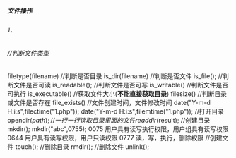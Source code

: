 ##### 文件操作

###### 1、

###### //判断文件类型

filetype(filename)
//判断是否目录
is_dir(filename)
//判断是否文件
is_file();
//判断文件是否可读
is_readable();
//判断文件是否可写
is_writable()
//判断文件是否可执行
is_executable()
//获取文件大小(**不能直接获取目录**)
filesize()
//判断目录或文件是否存在
file_exists() 
//文件创建时间，文件修改时间
date("Y-m-d H:i:s",filectime("1.php"));
date("Y-m-d H:i:s",filemtime("1.php"));
//打开目录
opendir($path);
//一行一行读取目录里面的文件
readdir($result);
//创建目录
mkdir();
	mkdir("abc",0755);
	0075  用户具有读写执行权限，用户组具有读写权限
	0644  用户具有读写权限，用户只读权限
	0777  读，写，执行，删除权限
//创建文件
touch();
//删除目录
rmdir();
//删除文件
unlink();